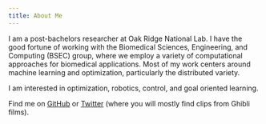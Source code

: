 ```yaml
---
title: About Me
---
```


I am a post-bachelors researcher at Oak Ridge National Lab. I have the good fortune of working with the Biomedical Sciences, Engineering, and Computing (BSEC) group, where we employ a variety of computational approaches for biomedical applications. Most of my work centers around machine learning and optimization, particularly the distributed variety.

I am interested in optimization, robotics, control, and goal oriented learning.

Find me on [GitHub](https://github.com/yngtodd) or [Twitter](https://twitter.com/youngmtodd) (where you will mostly find clips from Ghibli films).
